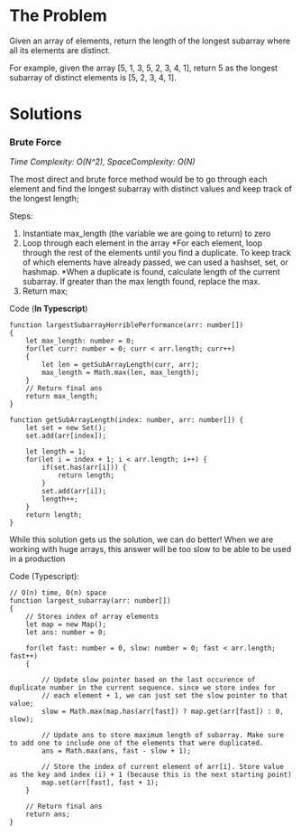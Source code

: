 # The Problem

Given an array of elements, return the length of the longest subarray where all its elements are distinct.

For example, given the array [5, 1, 3, 5, 2, 3, 4, 1], return 5 as the longest subarray of distinct elements is [5, 2, 3, 4, 1].

# Solutions

### Brute Force 
*Time Complexity: O(N^2), SpaceComplexity: O(N)*

The most direct and brute force method would be to go through each element and find the longest subarray with distinct values and keep track of the longest length;

Steps:
  1. Instantiate max_length (the variable we are going to return) to zero
  2. Loop through each element in the array
      *For each element, loop through the rest of the elements until you find a duplicate. To keep track of which elements have already passed, we can used a hashset,          set, or hashmap.
      *When a duplicate is found, calculate length of the current subarray. If greater than the max length found, replace the max.
  2. Return max;

Code (**In Typescript**)
```
function largestSubarrayHorriblePerformance(arr: number[])
{
    let max_length: number = 0;
    for(let curr: number = 0; curr < arr.length; curr++)
    {
        let len = getSubArrayLength(curr, arr);
        max_length = Math.max(len, max_length);
    }
    // Return final ans
    return max_length;
}

function getSubArrayLength(index: number, arr: number[]) {
    let set = new Set();
    set.add(arr[index]);
    
    let length = 1;
    for(let i = index + 1; i < arr.length; i++) {
        if(set.has(arr[i])) {
            return length;
        }
        set.add(arr[i]);
        length++;
    }
    return length;
}
```

While this solution gets us the solution, we can do better! When we are working with huge arrays, this answer will be too slow to be able to be used in a production 


Code (Typescript):
```
// O(n) time, O(n) space
function largest_subarray(arr: number[])
{
    // Stores index of array elements
    let map = new Map();
    let ans: number = 0;

    for(let fast: number = 0, slow: number = 0; fast < arr.length; fast++)
    {
   
        // Update slow pointer based on the last occurence of duplicate number in the current sequence. since we store index for
        // each element + 1, we can just set the slow pointer to that value;
        slow = Math.max(map.has(arr[fast]) ? map.get(arr[fast]) : 0, slow);

        // Update ans to store maximum length of subarray. Make sure to add one to include one of the elements that were duplicated.
        ans = Math.max(ans, fast - slow + 1);

        // Store the index of current element of arr[i]. Store value as the key and index (i) + 1 (because this is the next starting point)
        map.set(arr[fast], fast + 1);
    }
   
    // Return final ans
    return ans;
}
```
